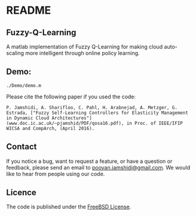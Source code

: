 # README

## Fuzzy-Q-Learning
A matlab implementation of Fuzzy Q-Learning for making cloud auto-scaling more intelligent through online policy learning.

## Demo:
```
./Demo/demo.m
```

Please cite the following paper if you used the code:
```
P. Jamshidi, A. Sharifloo, C. Pahl, H. Arabnejad, A. Metzger, G. Estrada, ["Fuzzy Self-Learning Controllers for Elasticity Management in Dynamic Cloud Architectures"](www.doc.ic.ac.uk/~pjamshid/PDF/qosa16.pdf), in Proc. of IEEE/IFIP WICSA and CompArch, (April 2016).
```

## Contact

If you notice a bug, want to request a feature, or have a question or feedback, please send an email to pooyan.jamshidi@gmail.com. We would like to hear from people using our code.

## Licence

The code is published under the [FreeBSD License](https://github.com/pooyanjamshidi/Fuzzy-Q-Learning/blob/master/LICENSE.txt).
